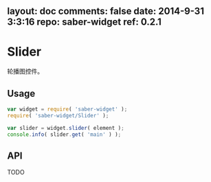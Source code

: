 layout: doc
comments: false
date: 2014-9-31 3:3:16
repo: saber-widget
ref: 0.2.1
---

# Slider

轮播图控件。


## Usage

``` javascript
var widget = require( 'saber-widget' );
require( 'saber-widget/Slider' );

var slider = widget.slider( element );
console.info( slider.get( 'main' ) );
```

## API

TODO

